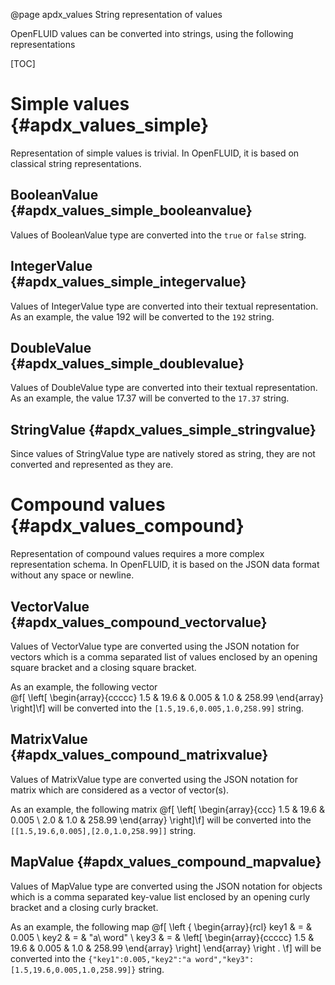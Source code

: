 @page apdx_values String representation of values

OpenFLUID values can be converted into strings, using the following representations

[TOC]

# Simple values {#apdx_values_simple}

Representation of simple values is trivial.
In OpenFLUID, it is based on classical string representations. 


## BooleanValue {#apdx_values_simple_booleanvalue}

Values of BooleanValue type are converted into the `true` or `false` string. 


## IntegerValue {#apdx_values_simple_integervalue}

Values of IntegerValue type are converted into their textual representation. 
As an example, the value 192 will be converted to the `192` string.


## DoubleValue {#apdx_values_simple_doublevalue}

Values of DoubleValue type are converted into their textual representation. 
As an example, the value 17.37 will be converted to the `17.37` string.


## StringValue {#apdx_values_simple_stringvalue}

Since values of StringValue type are natively stored as string, they are not converted and represented as they are.


# Compound values {#apdx_values_compound}

Representation of compound values requires a more complex representation schema. 
In OpenFLUID, it is based on the JSON data format without any space or newline.


## VectorValue {#apdx_values_compound_vectorvalue}

Values of VectorValue type are converted using the JSON notation for vectors which is a comma separated list of values 
enclosed by an opening square bracket and a closing square bracket.

As an example, the following vector  
@f[ \left[ \begin{array}{ccccc}
1.5 & 19.6 & 0.005 & 1.0 & 258.99 \end{array} \right]\f] 
will be converted into the `[1.5,19.6,0.005,1.0,258.99]` string.


## MatrixValue {#apdx_values_compound_matrixvalue}

Values of MatrixValue type are converted using the JSON notation for matrix which are considered as a vector of vector(s).

As an example, the following matrix
@f[ \left[ \begin{array}{ccc}
1.5 & 19.6 & 0.005 \\
2.0 & 1.0 & 258.99 \end{array} \right]\f] 
will be converted into the `[[1.5,19.6,0.005],[2.0,1.0,258.99]]` string.


## MapValue {#apdx_values_compound_mapvalue}

Values of MapValue type are converted using the JSON notation for objects which is a comma separated key-value list
enclosed by an opening curly bracket and a closing curly bracket.

As an example, the following map
@f[ \left \{ \begin{array}{rcl}
key1 & = & 0.005 \\
key2 & = & "a\ word" \\
key3 & = & \left[ \begin{array}{ccccc} 1.5 & 19.6 & 0.005 & 1.0 & 258.99 \end{array} \right] \end{array} \right . \f]
will be converted into the `{"key1":0.005,"key2":"a word","key3":[1.5,19.6,0.005,1.0,258.99]}` string.
